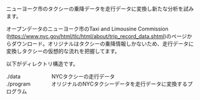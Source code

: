 ニューヨーク市のタクシーの乗降データを走行データに変換し新たな分析を試みます。

オープンデータのニューヨーク市のTaxi and Limousine Commission (https://www.nyc.gov/html/tlc/html/about/trip_record_data.shtml)のページからダウンロード。オリジナルはタクシーの乗降情報しかないため、走行データに変換しタクシーの仮想的な流れを把握してます。

以下がディレクトリ構造です。  

./data　　　　　　NYCタクシーの走行データ  
./program　　　　オリジナルのNYCタクシーデータを走行データに変換するプログラム  
